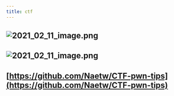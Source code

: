 ```yaml
---
title: ctf
---
```


## ![2021_02_11_image.png](https://cdn.logseq.com/%2F7aa8ab99-753a-4230-847b-43a1c3a3ef4771e92f0a-a17a-4f99-b333-2afd2d981fe42021_02_11_image.png?Expires=4766625228&Signature=CFdQ4aiACHdYLdA9MAAvQhMNnpMzMlcUU4-HajmB~BFp62VimfnY0h2G5V73VtFHd1djLnvrrdCZ6GiCCuXn65n1rc4a60gjClT9eAUrTrOTVoZKY2cx4FtWo8kumXZZH37VXlt~Wy6giMWsFwZG3-WiSQm05aGg8CsEZBwH26PFDpfI2L5N2-~O3dZoHNwQak1jKQUrxzGLTfmMSDUqbmL~Dov4EotNNFzOZDU5GbNGugV8lmt0zGqx0bu~biQqAahTHV3IYS3TqmjvbGtvlfALwAWqZTIapTZK4zmgpzOVN68zWVOrPgVs7quV7dPGOcBvBHySfTqL-OKTyzFIKg__&Key-Pair-Id=APKAJE5CCD6X7MP6PTEA)
##
## ![2021_02_11_image.png](https://cdn.logseq.com/%2F7aa8ab99-753a-4230-847b-43a1c3a3ef47064edce5-1623-4cb0-8fac-ea5fc3bcc4cf2021_02_11_image.png?Expires=4766625247&Signature=Gv70HkndEu-KY9nKKh4EVSap6NVMxSgzApH2eX-OBp6HEJD11gNJi5eiAl7M8de2L8yltWmHdqlQ6kqGmm6~FRez2F5EYAcnRDhOC-FOMNYF9t9ykRjWWbK7fxCWJID4IelKFbwYWVVOeg~IW7Y-yHcIqVlxF2jSGA1ZOD8~YOqKIKYCbaw~x~CUlRyK9iWoC7V-vqfuXEQNHA7DOph5tp5TxtSVr8ku8Q1GDXvbz97IYugcOMpsvgZdNsxYyp0ROg3IpagHjAXbsT2L7SAapiuuOT3VqtRxDGxL5FZDWW7HR2lo6xRf7l-3Ts5KmZTCcHTmBqMmX-Fho4kedCFwtQ__&Key-Pair-Id=APKAJE5CCD6X7MP6PTEA)
##
##
##
##
##
##
##
## [https://github.com/Naetw/CTF-pwn-tips](https://github.com/Naetw/CTF-pwn-tips)
